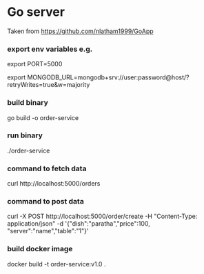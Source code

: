 # Go server 

Taken from https://github.com/nlatham1999/GoApp


### export env variables  e.g. 

export PORT=5000

export MONGODB_URL=mongodb+srv://user:password@host/?retryWrites=true&w=majority

### build binary

go build -o order-service


### run binary

./order-service


### command to fetch data

curl http://localhost:5000/orders

### command to post data

curl -X POST http://localhost:5000/order/create -H "Content-Type: application/json" -d '{"dish":"paratha","price":100, "server":"name","table":"1"}'


### build docker image 

docker build -t order-service:v1.0 . 
